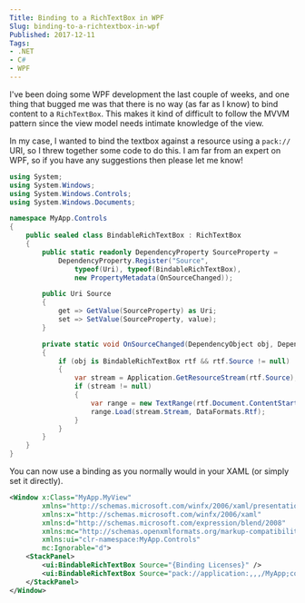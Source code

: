 ```yaml
---
Title: Binding to a RichTextBox in WPF
Slug: binding-to-a-richtextbox-in-wpf
Published: 2017-12-11
Tags:
- .NET
- C#
- WPF
---
```


I've been doing some WPF development the last couple of weeks, and one thing that bugged me was that there is no way (as far as I know) to bind content to a `RichTextBox`. This makes it kind of difficult to follow the MVVM pattern since the view model needs intimate knowledge of the view.

In my case, I wanted to bind the textbox against a resource using a `pack://` URI, so I threw together some code to do this. I am far from an expert on WPF, so if you have any suggestions then please let me know!

```csharp
using System;
using System.Windows;
using System.Windows.Controls;
using System.Windows.Documents;

namespace MyApp.Controls
{
    public sealed class BindableRichTextBox : RichTextBox
    {
        public static readonly DependencyProperty SourceProperty =
            DependencyProperty.Register("Source",
                typeof(Uri), typeof(BindableRichTextBox),
                new PropertyMetadata(OnSourceChanged));

        public Uri Source
        {
            get => GetValue(SourceProperty) as Uri;
            set => SetValue(SourceProperty, value);
        }

        private static void OnSourceChanged(DependencyObject obj, DependencyPropertyChangedEventArgs e)
        {
            if (obj is BindableRichTextBox rtf && rtf.Source != null)
            {
                var stream = Application.GetResourceStream(rtf.Source);
                if (stream != null)
                {
                    var range = new TextRange(rtf.Document.ContentStart, rtf.Document.ContentEnd);
                    range.Load(stream.Stream, DataFormats.Rtf);
                }
            }
        }
    }
}
```

You can now use a binding as you normally would in your XAML (or simply set it directly).

```xml
<Window x:Class="MyApp.MyView"
        xmlns="http://schemas.microsoft.com/winfx/2006/xaml/presentation"
        xmlns:x="http://schemas.microsoft.com/winfx/2006/xaml"
        xmlns:d="http://schemas.microsoft.com/expression/blend/2008"
        xmlns:mc="http://schemas.openxmlformats.org/markup-compatibility/2006"
        xmlns:ui="clr-namespace:MyApp.Controls"
        mc:Ignorable="d">
    <StackPanel>
        <ui:BindableRichTextBox Source="{Binding Licenses}" />
        <ui:BindableRichTextBox Source="pack://application:,,,/MyApp;component/MyApp/Resources/Document.rtf" />
    </StackPanel>
</Window>
```
